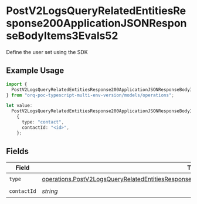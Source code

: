 # PostV2LogsQueryRelatedEntitiesResponse200ApplicationJSONResponseBodyItems3Evals52

Define the user set using the SDK

## Example Usage

```typescript
import {
  PostV2LogsQueryRelatedEntitiesResponse200ApplicationJSONResponseBodyItems3Evals52,
} from "orq-poc-typescript-multi-env-version/models/operations";

let value:
  PostV2LogsQueryRelatedEntitiesResponse200ApplicationJSONResponseBodyItems3Evals52 =
    {
      type: "contact",
      contactId: "<id>",
    };
```

## Fields

| Field                                                                                                                                                                                                                | Type                                                                                                                                                                                                                 | Required                                                                                                                                                                                                             | Description                                                                                                                                                                                                          |
| -------------------------------------------------------------------------------------------------------------------------------------------------------------------------------------------------------------------- | -------------------------------------------------------------------------------------------------------------------------------------------------------------------------------------------------------------------- | -------------------------------------------------------------------------------------------------------------------------------------------------------------------------------------------------------------------- | -------------------------------------------------------------------------------------------------------------------------------------------------------------------------------------------------------------------- |
| `type`                                                                                                                                                                                                               | [operations.PostV2LogsQueryRelatedEntitiesResponse200ApplicationJSONResponseBodyItems3Evals52Type](../../models/operations/postv2logsqueryrelatedentitiesresponse200applicationjsonresponsebodyitems3evals52type.md) | :heavy_check_mark:                                                                                                                                                                                                   | N/A                                                                                                                                                                                                                  |
| `contactId`                                                                                                                                                                                                          | *string*                                                                                                                                                                                                             | :heavy_check_mark:                                                                                                                                                                                                   | N/A                                                                                                                                                                                                                  |